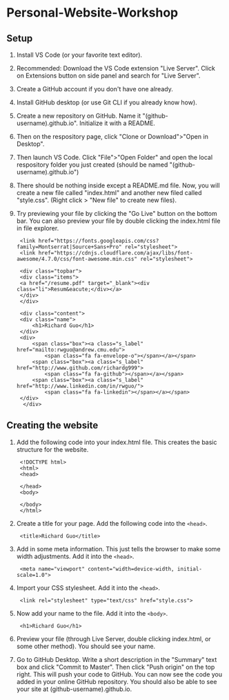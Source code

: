 # Personal-Website-Workshop

## Setup

1. Install VS Code (or your favorite text editor).
2. Recommended: Download the VS Code extension "Live Server". Click on Extensions button on side panel and search for "Live Server".
3. Create a GitHub account if you don't have one already.
4. Install GitHub desktop (or use Git CLI if you already know how).
5. Create a new repository on GitHub. Name it "(github-username).github.io". Initialize it with a README.
6. Then on the respository page, click "Clone or Download">"Open in Desktop".
7. Then launch VS Code. Click "File">"Open Folder" and open the local respository folder you just created (should be named "(github-username).github.io")
8. There should be nothing inside except a README.md file. Now, you will create a new file called "index.html" and another new filed called "style.css". (Right click > "New file" to create new files).
9. Try previewing your file by clicking the "Go Live" button on the bottom bar. You can also preview your file by double clicking the index.html file in file explorer.

        <link href="https://fonts.googleapis.com/css?family=Montserrat|Source+Sans+Pro" rel="stylesheet">
        <link href="https://cdnjs.cloudflare.com/ajax/libs/font-awesome/4.7.0/css/font-awesome.min.css" rel="stylesheet">

        <div class="topbar">
        <div class="items">
        <a href="/resume.pdf" target="_blank"><div class="li">Resum&eacute;</div></a>
        </div>
        </div>

        <div class="content">
        <div class="name">
            <h1>Richard Guo</h1>
        </div>
        <div>
            <span class="box"><a class="s_label" href="mailto:rwguo@andrew.cmu.edu">
                <span class="fa fa-envelope-o"></span></a></span>
            <span class="box"><a class="s_label" href="http://www.github.com/richardg999">
                <span class="fa fa-github"></span></a></span>
            <span class="box"><a class="s_label" href="http://www.linkedin.com/in/rwguo/">
                <span class="fa fa-linkedin"></span></a></span>
        </div>
         </div>

         
        
        



## Creating the website

1. Add the following code into your index.html file. This creates the basic structure for the website.

        <!DOCTYPE html>
        <html>
        <head>
            
        </head>
        <body>
            
        </body>
        </html>

2. Create a title for your page. Add the following code into the `<head>`.

        <title>Richard Guo</title>

3. Add in some meta information. This just tells the browser to make some width adjustments. Add it into the `<head>`.

        <meta name="viewport" content="width=device-width, initial-scale=1.0">

4. Import your CSS stylesheet. Add it into the `<head>`.
        
        <link rel="stylesheet" type="text/css" href="style.css">

4. Now add your name to the file. Add it into the `<body>`.

        <h1>Richard Guo</h1>

5. Preview your file (through Live Server, double clicking index.html, or some other method). You should see your name.
6. Go to GitHub Desktop. Write a short description in the "Summary" text box and click "Commit to Master". Then click "Push origin" on the top right. This will push your code to GitHub. You can now see the code you added in your online GitHub repository. You should also be able to see your site at (github-username).github.io.


